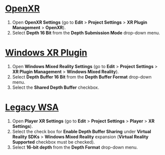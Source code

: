 # [OpenXR](#tab/openxr)
1)  Open **OpenXR Settings** (go to **Edit** > **Project Settings** > **XR Plugin Management** > **OpenXR**).
2) Select **Depth 16 Bit** from the **Depth Submission Mode** drop-down menu.

# [Windows XR Plugin](#tab/winxr)
1)  Open **Windows Mixed Reality Settings** (go to **Edit** > **Project Settings** > **XR Plugin Management** > **Windows Mixed Reality**).
2) Select **Depth Buffer 16 Bit** from the **Depth Buffer Format** drop-down menu.
2) Select the **Shared Depth Buffer** checkbox.

# [Legacy WSA](#tab/wsa)
1)  Open **Player XR Settings** (go to **Edit** > **Project Settings** > **Player** > **XR Settings**).
2) Select the check box for **Enable Depth Buffer Sharing** under **Virtual Reality SDKs** > **Windows Mixed Reality** expansion (**Virtual Reality Supported** checkbox must be checked).
2) Select **16-bit depth** from the **Depth Format** drop-down menu.
